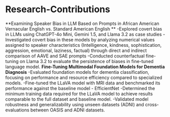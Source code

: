 # Research-Contributions
**Examining Speaker Bias in LLM Based on Prompts in African American Vernacular English vs. Standard American English **
  -Explored covert bias in LLMs using ChatGPT-4o Mini, Gemini 1.5, and Llama 3.2 as case studies
  -Investigated covert bias in these models by analyzing numerical values assigned to speaker characteristics (Intelligence, kindness, sophistication, aggression, emotional,      laziness, factual) through direct and indirect comparison of AAVE and SAE prompts
  -Conducted counterfactual fine-tuning on Llama 3.2 to evaluate the persistence of biases in fine-tuned language model. 
**Fine-Tuning Multimodal Foundation Models for Dementia Diagnosis**
  -Evaluated foundation models for dementia classification, focusing on performance and resource efficiency compared to specialized models.
  -Fine-tuned the LLaVA model with MRI data and benchmarked its performance against the baseline model - EfficientNet 
  -Determined the minimum training data required for the LLaVA model to achieve results comparable to the full dataset and baseline model.
  -Validated model robustness and generalizability using unseen datasets (ADNI) and cross-evaluations between OASIS and ADNI datasets.

